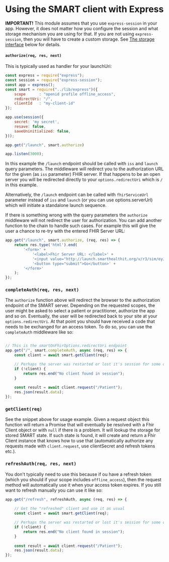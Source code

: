 # Using the SMART client with Express

**IMPORTANT!** This module assumes that you use `express-session` in your app.
However, it does not matter how you configure the session and what storage mechanism
you are using for that. If you are not using `express-session`, then you will have to
create a custom storage. See [The storage interface](https://github.com/smart-on-fhir/client-node/blob/master/README.md#the-storage-interface) below for details.

#### `authorize(req, res, next)`
This is typically used as handler for your launchUri:
```js
const express = require("express");
const session = require("express-session");
const app = express();
const smart = require("../lib/express")({
    scope      : "openid profile offline_access",
    redirectUri: "/",
    clientId   : "my-client-id"
});

app.use(session({
    secret: 'my secret',
    resave: false,
    saveUninitialized: false,
}));

app.get("/launch", smart.authorize)

app.listen(3000);
```
In this example the `/launch` endpoint should be called with `iss` and `launch` query
parameters. The middleware will redirect you to the authorization URL for the
given (as `iss` parameter) FHIR server. If that happens to be an open server
you will be redirected directly to your `options.redirectUri` which is `/` in
this example.

Alternatively, the `/launch` endpoint can be called with `fhirServiceUrl`
parameter instead of `iss` and `launch` (or you can use options.serverUrl)
which will initiate a standalone launch sequence.

If there is something wrong with the query parameters the `authorize`
middleware will not redirect the user for authorization. You can add another
function to the chain to handle such cases. For example this will give the user
a chance to re-try with the entered FHIR Server URL:
```js
app.get("/launch", smart.authorize, (req, res) => {
    return res.type('html').end(
        '<form>' +
            '<label>Fhir Server URL: </label>' +
            '<input value="http://launch.smarthealthit.org/v/r3/sim/eyJhIjoiMSJ9/fhir" name="fhirServiceUrl" size="100">' +
            '<button type="submit">Go</button>' +
        '</form>'
    );
});
```

### `completeAuth(req, res, next)`
The `authorize` function above will redirect the browser to the authorization
endpoint of the SMART server. Depending on the requested scopes, the user might be
asked to select a patient or practitioner, authorize the app and so on. Eventually,
the user will be redirected back to your site at your `options.redirectUri`. At that
point you should have received a code that needs to be exchanged for an access
token. To do so, you can use the `completeAuth` middleware like so:
```js

// This is the smartOnFhirOptions.redirectUri endpoint
app.get("/", smart.completeAuth, async (req, res) => {
    const client = await smart.getClient(req);

    // Perhaps the server was restarted or lost it's session for some other reason
    if (!client) { 
        return res.end("No client found in session");
    }
    
    const result = await client.request("/Patient");
    res.json(result.data);
});
```

### `getClient(req)`
See the snippet above for usage example. Given a request object this function will
return a Promise that will eventually be resolved with a Fhir Client object or with
`null` if there is a problem. It will lookup the storage for stored SMART state.
If such state is found, it will create and return a Fhir Client instance that knows
how to use that (automatically authorize any requests made with `client.request`,
use clientSecret and refresh tokens etc.).

### `refreshAuth(req, res, next)`
You don't typically need to use this because if ou have a refresh token (which
you should if your scope includes `offline_access`), then the request method
will automatically use it when your access token expires. If you still want to
refresh manually you can use it like so:
```js
app.get("/refresh", refreshAuth, async (req, res) => {
    
    // Get the "refreshed" client and use it as usual
    const client = await smart.getClient(req);

    // Perhaps the server was restarted or lost it's session for some other reason
    if (!client) { 
        return res.end("No client found in session");
    }
    
    const result = await client.request("/Patient");
    res.json(result.data);
});
```
